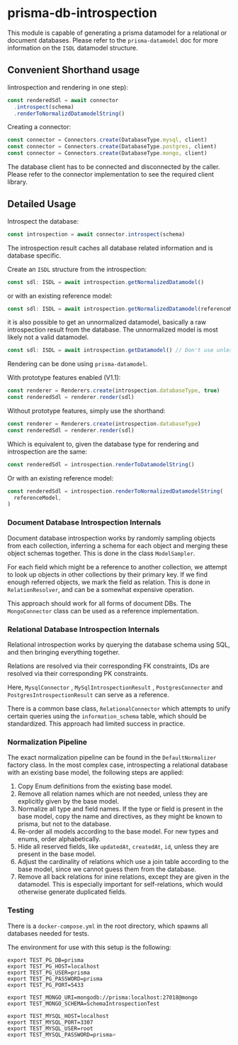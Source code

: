 # prisma-db-introspection

This module is capable of generating a prisma datamodel for a relational or document databases. Please refer to the `prisma-datamodel` doc for more information on the `ISDL` datamodel structure.

## Convenient Shorthand usage

Iintrospection and rendering in one step):

```typescript
const renderedSdl = await connector
  .introspect(schema)
  .renderToNormalizdDatamodelString()
```

Creating a connector:

```typescript
const connector = Connectors.create(DatabaseType.mysql, client)
const connector = Connectors.create(DatabaseType.postgres, client)
const connector = Connectors.create(DatabaseType.mongo, client)
```

The database client has to be connected and disconnected by the caller. Please refer to the connector implementation to see the required client library.

## Detailed Usage

Introspect the database:

```typescript
const introspection = await connector.introspect(schema)
```

The introspection result caches all database related information and is database specific.

Create an `ISDL` structure from the introspection:

```typescript
const sdl: ISDL = await introspection.getNormalizedDatamodel()
```

or with an existing reference model:

```typescript
const sdl: ISDL = await introspection.getNormalizedDatamodel(referenceModel)
```

it is also possible to get an unnormalized datamodel, basically a raw introspection result from the database. The unnormalized model is most likely not a valid datamodel.

```typescript
const sdl: ISDL = await introspection.getDatamodel() // Don't use unless you know what you're doing
```

Rendering can be done using `prisma-datamodel`.

With prototype features enabled (V1.1):

```typescript
const renderer = Renderers.create(introspection.databaseType, true)
const renderedSdl = renderer.render(sdl)
```

Without prototype features, simply use the shorthand:

```typescript
const renderer = Renderers.create(introspection.databaseType)
const renderedSdl = renderer.render(sdl)
```

Which is equivalent to, given the database type for rendering and introspection are the same:

```typescript
const renderedSdl = introspection.renderToDatamodelString()
```

Or with an existing reference model:

```typescript
const renderedSdl = introspection.renderToNormalizedDatamodelString(
  referenceModel,
)
```

### Document Database Introspection Internals

Document database introspection works by randomly sampling objects from each collection, inferring a schema for each object and merging these object schemas together. This is done in the class `ModelSampler`.

For each field which might be a reference to another collection, we attempt to look up objects in other collections by their primary key. If we find enough referred objects, we mark the field as relation. This is done in `RelationResolver`, and can be a somewhat expensive operation.

This approach should work for all forms of document DBs. The `MongoConnector` class can be used as a reference implementation.

### Relational Database Introspection Internals

Relational introspection works by querying the database schema using SQL, and then bringing everything together.

Relations are resolved via their corresponding FK constraints, IDs are resolved via their corresponding PK constraints.

Here, `MysqlConnector` , `MySqlIntrospectionResult` , `PostgresConnector` and `PostgresIntrospectionResult` can serve as a reference.

There is a common base class, `RelationalConnector` which attempts to unify certain queries using the `information_schema` table, which should be standardized. This approach had limited success in practice.

### Normalization Pipeline

The exact normalization pipeline can be found in the `DefaultNormalizer` factory class. In the most complex case, introspecting a relational database with an existing base model, the following steps are applied:

1. Copy Enum definitions from the existing base model.
2. Remove all relation names which are not needed, unless they are explicitly given by the base model.
3. Normalize all type and field names. If the type or field is present in the base model, copy the name and directives, as they might be known to prisma, but not to the database.
4. Re-order all models according to the base model. For new types and enums, order alphabetically.
5. Hide all reserved fields, like `updatedAt`, `createdAt`, `id`, unless they are present in the base model.
6. Adjust the cardinality of relations which use a join table according to the base model, since we cannot guess them from the database.
7. Remove all back relations for inine relations, except they are given in the datamodel. This is especially important for self-relations, which would otherwise generate duplicated fields.

### Testing

There is a `docker-compose.yml` in the root directory, which spawns all databases needed for tests.

The environment for use with this setup is the following:

```
export TEST_PG_DB=prisma
export TEST_PG_HOST=localhost
export TEST_PG_USER=prisma
export TEST_PG_PASSWORD=prisma
export TEST_PG_PORT=5433

export TEST_MONGO_URI=mongodb://prisma:localhost:27018@mongo
export TEST_MONGO_SCHEMA=SchemaIntrospectionTest

export TEST_MYSQL_HOST=localhost
export TEST_MYSQL_PORT=3307
export TEST_MYSQL_USER=root
export TEST_MYSQL_PASSWORD=prisma⏎
```
